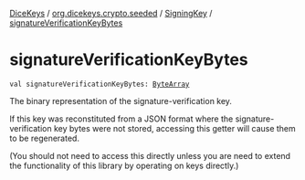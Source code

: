 [DiceKeys](../../index.md) / [org.dicekeys.crypto.seeded](../index.md) / [SigningKey](index.md) / [signatureVerificationKeyBytes](./signature-verification-key-bytes.md)

# signatureVerificationKeyBytes

`val signatureVerificationKeyBytes: `[`ByteArray`](https://kotlinlang.org/api/latest/jvm/stdlib/kotlin/-byte-array/index.html)

The binary representation of the signature-verification key.

If this key was reconstituted from a JSON format where the signature-verification key bytes
were not stored, accessing this getter will cause them to be regenerated.

(You should not need to access this directly unless you are
need to extend the functionality of this library by operating
on keys directly.)

